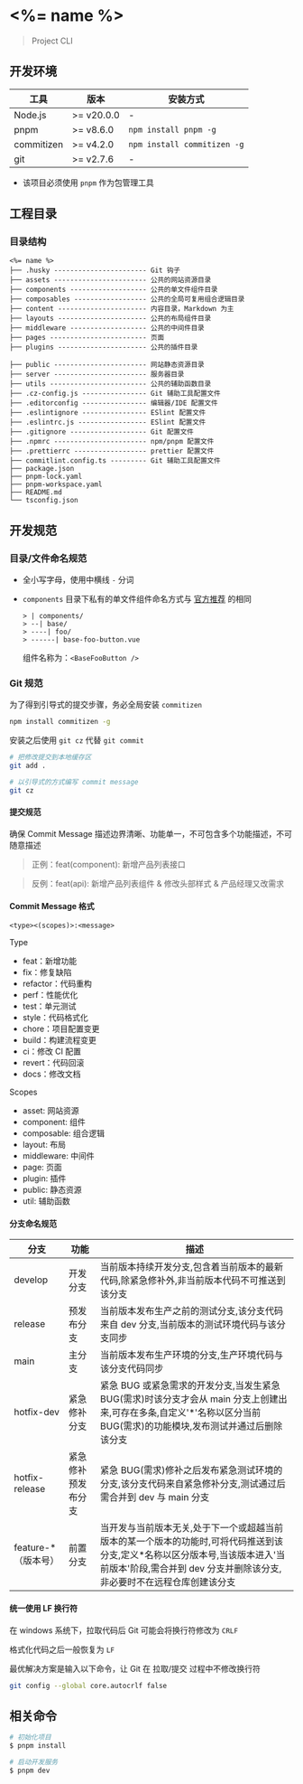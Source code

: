 # <%= name %>

> Project CLI

## 开发环境

| 工具       | 版本       | 安装方式                    |
| ---------- | ---------- | --------------------------- |
| Node.js    | >= v20.0.0 | -                           |
| pnpm       | >= v8.6.0  | `npm install pnpm -g`       |
| commitizen | >= v4.2.0  | `npm install commitizen -g` |
| git        | >= v2.7.6  | -                           |

- 该项目必须使用 `pnpm` 作为包管理工具

## 工程目录

### 目录结构

```
<%= name %>
├── .husky ----------------------- Git 钩子
├── assets ----------------------- 公共的网站资源目录
├── components ------------------- 公共的单文件组件目录
├── composables ------------------ 公共的全局可复用组合逻辑目录
├── content ---------------------- 内容目录，Markdown 为主
├── layouts ---------------------- 公共的布局组件目录
├── middleware ------------------- 公共的中间件目录
├── pages ------------------------ 页面
├── plugins ---------------------- 公共的插件目录

├── public ----------------------- 网站静态资源目录
├── server ----------------------- 服务器目录
├── utils ------------------------ 公共的辅助函数目录
├── .cz-config.js ---------------- Git 辅助工具配置文件
├── .editorconfig ---------------- 编辑器/IDE 配置文件
├── .eslintignore ---------------- ESlint 配置文件
├── .eslintrc.js ----------------- ESlint 配置文件
├── .gitignore ------------------- Git 配置文件
├── .npmrc ----------------------- npm/pnpm 配置文件
├── .prettierrc ------------------ prettier 配置文件
├── commitlint.config.ts --------- Git 辅助工具配置文件
├── package.json
├── pnpm-lock.yaml
├── pnpm-workspace.yaml
├── README.md
└── tsconfig.json
```

## 开发规范

### 目录/文件命名规范

- 全小写字母，使用中横线 `-` 分词

- `components` 目录下私有的单文件组件命名方式与 [官方推荐](https://nuxt.com/docs/guide/directory-structure/components#component-names) 的相同

  ```
  > | components/
  > --| base/
  > ----| foo/
  > ------| base-foo-button.vue
  ```

  组件名称为：`<BaseFooButton />`

### Git 规范

为了得到引导式的提交步骤，务必全局安装 `commitizen`

```bash
npm install commitizen -g
```

安装之后使用 `git cz` 代替 `git commit`

```bash
# 把修改提交到本地缓存区
git add .

# 以引导式的方式编写 commit message
git cz
```

#### 提交规范

确保 Commit Message 描述边界清晰、功能单一，不可包含多个功能描述，不可随意描述

> 正例：feat(component): 新增产品列表接口

> 反例：feat(api): 新增产品列表组件 & 修改头部样式 & 产品经理又改需求

#### Commit Message 格式

`<type><(scopes)>:<message>`

Type

- feat：新增功能
- fix：修复缺陷
- refactor：代码重构
- perf：性能优化
- test：单元测试
- style：代码格式化
- chore：项目配置变更
- build：构建流程变更
- ci：修改 CI 配置
- revert：代码回滚
- docs：修改文档

Scopes

- asset: 网站资源
- component: 组件
- composable: 组合逻辑
- layout: 布局
- middleware: 中间件
- page: 页面
- plugin: 插件
- public: 静态资源
- util: 辅助函数

#### 分支命名规范

| 分支                 | 功能               | 描述                                                                                                                                                                                                  |
| -------------------- | ------------------ | ----------------------------------------------------------------------------------------------------------------------------------------------------------------------------------------------------- |
| develop              | 开发分支           | 当前版本持续开发分支,包含着当前版本的最新代码,除紧急修补外,非当前版本代码不可推送到该分支                                                                                                             |
| release              | 预发布分支         | 当前版本发布生产之前的测试分支,该分支代码来自 dev 分支,当前版本的测试环境代码与该分支同步                                                                                                             |
| main                 | 主分支             | 当前版本发布生产环境的分支,生产环境代码与该分支代码同步                                                                                                                                               |
| hotfix-dev           | 紧急修补分支       | 紧急 BUG 或紧急需求的开发分支,当发生紧急 BUG(需求)时该分支才会从 main 分支上创建出来,可存在多条,自定义'\*'名称以区分当前 BUG(需求)的功能模块,发布测试并通过后删除该分支                               |
| hotfix-release       | 紧急修补预发布分支 | 紧急 BUG(需求)修补之后发布紧急测试环境的分支,该分支代码来自紧急修补分支,测试通过后需合并到 dev 与 main 分支                                                                                           |
| feature-\*（版本号） | 前置分支           | 当开发与当前版本无关,处于下一个或超越当前版本的某一个版本的功能时,可将代码推送到该分支,定义\*名称以区分版本号,当该版本进入'当前版本'阶段,需合并到 dev 分支并删除该分支,非必要时不在远程仓库创建该分支 |

#### 统一使用 LF 换行符

在 windows 系统下，拉取代码后 Git 可能会将换行符修改为 `CRLF`

格式化代码之后一般恢复为 `LF`

最优解决方案是输入以下命令，让 Git 在 拉取/提交 过程中不修改换行符

```bash
git config --global core.autocrlf false
```

## 相关命令

```bash
# 初始化项目
$ pnpm install

# 启动开发服务
$ pnpm dev
```
